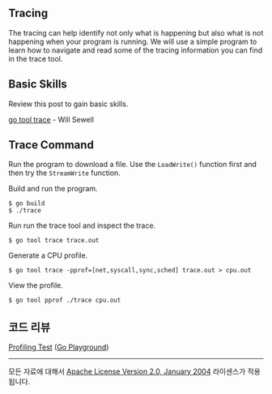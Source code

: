 ## Tracing

The tracing can help identify not only what is happening but also what is not happening when your program is running. We will use a simple program to learn how to navigate and read some of the tracing information you can find in the trace tool.

## Basic Skills

Review this post to gain basic skills.

[go tool trace](https://making.pusher.com/go-tool-trace/) - Will Sewell

## Trace Command

Run the program to download a file. Use the `LoadWrite()` function first and then try the `StreamWrite` function.

Build and run the program.

    $ go build
    $ ./trace

Run run the trace tool and inspect the trace.

    $ go tool trace trace.out

Generate a CPU profile.

    $ go tool trace -pprof=[net,syscall,sync,sched] trace.out > cpu.out
    
View the profile.

    $ go tool pprof ./trace cpu.out  

## 코드 리뷰

[Profiling Test](trace.go) ([Go Playground](https://play.golang.org/p/QJahKPIydE))
___
모든 자료에 대해서 [Apache License Version 2.0, January 2004](http://www.apache.org/licenses/LICENSE-2.0) 라이센스가 적용됩니다.
